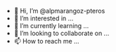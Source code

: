 - 👋 Hi, I’m @alpmarangoz-pteros
- 👀 I’m interested in ...
- 🌱 I’m currently learning ...
- 💞️ I’m looking to collaborate on ...
- 📫 How to reach me ...

<!---
alpmarangoz-pteros/alpmarangoz-pteros is a ✨ special ✨ repository because its `README.md` (this file) appears on your GitHub profile.
You can click the Preview link to take a look at your changes.
--->
